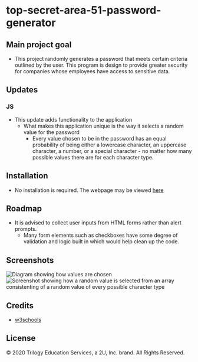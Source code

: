 # top-secret-area-51-password-generator

## Main project goal

- This project randomly generates a password that meets certain criteria outlined by the user. This program is design to provide greater security for companies whose employees have access to sensitive data.

## Updates

### JS

- This update adds functionality to the application
  - What makes this application unique is the way it selects a random value for the password
    - Every value chosen to be in the password has an equal probability of being either a lowercase character, an uppercase character, a number, or a special character - no matter how many possible values there are for each character type.

## Installation

- No installation is required. The webpage may be viewed [here](https://vtaymany.github.io/top-secret-area-51-password-generator/)

## Roadmap

- It is advised to collect user inputs from HTML forms rather than alert prompts.
  - Many form elements such as checkboxes have some degree of validation and logic built in which would help clean up the code.

## Screenshots

![Diagram showing how values are chosen](.Assets/screenshots/password-generator-chart.png 'Performance improvement results')
![Screenshot showing how a random value is selected from an array consistenting of a random value of every possible character type](.Assets/screenshots/password-generator-screenshot.png 'Original performance')

## Credits

- [w3schools](https://www.w3schools.com/)

## License

© 2020 Trilogy Education Services, a 2U, Inc. brand. All Rights Reserved.
